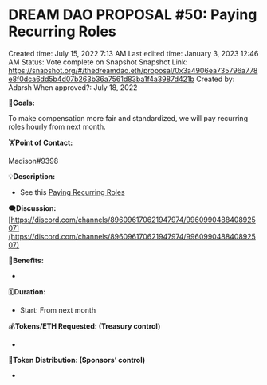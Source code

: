 # DREAM DAO PROPOSAL #50: Paying Recurring Roles

Created time: July 15, 2022 7:13 AM
Last edited time: January 3, 2023 12:46 AM
Status: Vote complete on Snapshot
Snapshot Link: https://snapshot.org/#/thedreamdao.eth/proposal/0x3a4906ea735796a778e8f0dca6dd5b4d07b263b36a7561d83ba1f4a3987d421b
Created by: Adarsh
When approved?: July 18, 2022

🎯**Goals:**

To make compensation more fair and standardized, we will pay recurring roles hourly from next month.

🏋️**Point of Contact:**

Madison#9398

💡**Description:**

- See this [Paying Recurring Roles ](https://www.notion.so/Paying-Recurring-Roles-bb7da01ce5c243ce852ccb4aace8008b?pvs=21)

🗨️**Discussion:** [https://discord.com/channels/896096170621947974/996099048840892507](https://discord.com/channels/896096170621947974/996099048840892507)

💚**Benefits:**

- 

🗓️**Duration:**

- Start: From next month

💰**Tokens/ETH Requested: (Treasury control)**

- 

💸**Token Distribution: (Sponsors’ control)**

-